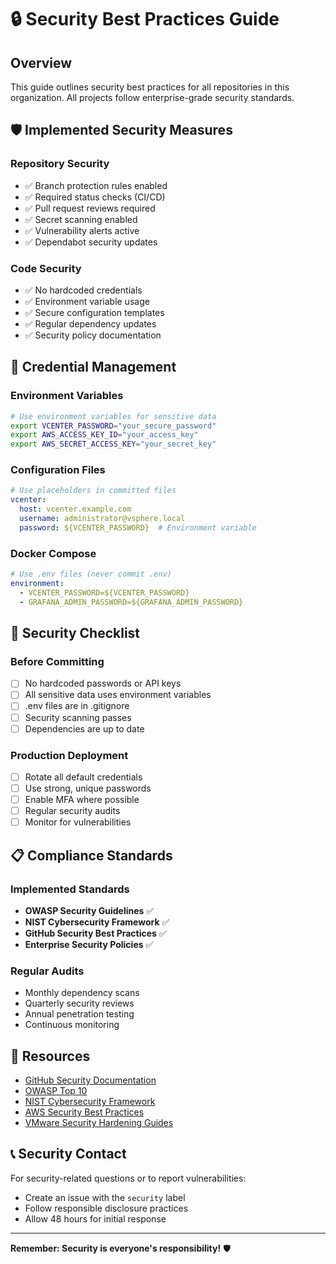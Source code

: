 # 🔒 Security Best Practices Guide

## Overview

This guide outlines security best practices for all repositories in this organization. All projects follow enterprise-grade security standards.

## 🛡️ Implemented Security Measures

### Repository Security
- ✅ Branch protection rules enabled
- ✅ Required status checks (CI/CD)
- ✅ Pull request reviews required
- ✅ Secret scanning enabled
- ✅ Vulnerability alerts active
- ✅ Dependabot security updates

### Code Security
- ✅ No hardcoded credentials
- ✅ Environment variable usage
- ✅ Secure configuration templates
- ✅ Regular dependency updates
- ✅ Security policy documentation

## 🔐 Credential Management

### Environment Variables
```bash
# Use environment variables for sensitive data
export VCENTER_PASSWORD="your_secure_password"
export AWS_ACCESS_KEY_ID="your_access_key"
export AWS_SECRET_ACCESS_KEY="your_secret_key"
```

### Configuration Files
```yaml
# Use placeholders in committed files
vcenter:
  host: vcenter.example.com
  username: administrator@vsphere.local
  password: ${VCENTER_PASSWORD}  # Environment variable
```

### Docker Compose
```yaml
# Use .env files (never commit .env)
environment:
  - VCENTER_PASSWORD=${VCENTER_PASSWORD}
  - GRAFANA_ADMIN_PASSWORD=${GRAFANA_ADMIN_PASSWORD}
```

## 🚨 Security Checklist

### Before Committing
- [ ] No hardcoded passwords or API keys
- [ ] All sensitive data uses environment variables
- [ ] .env files are in .gitignore
- [ ] Security scanning passes
- [ ] Dependencies are up to date

### Production Deployment
- [ ] Rotate all default credentials
- [ ] Use strong, unique passwords
- [ ] Enable MFA where possible
- [ ] Regular security audits
- [ ] Monitor for vulnerabilities

## 📋 Compliance Standards

### Implemented Standards
- **OWASP Security Guidelines** ✅
- **NIST Cybersecurity Framework** ✅
- **GitHub Security Best Practices** ✅
- **Enterprise Security Policies** ✅

### Regular Audits
- Monthly dependency scans
- Quarterly security reviews
- Annual penetration testing
- Continuous monitoring

## 🔗 Resources

- [GitHub Security Documentation](https://docs.github.com/en/code-security)
- [OWASP Top 10](https://owasp.org/www-project-top-ten/)
- [NIST Cybersecurity Framework](https://www.nist.gov/cyberframework)
- [AWS Security Best Practices](https://aws.amazon.com/security/security-resources/)
- [VMware Security Hardening Guides](https://docs.vmware.com/en/VMware-vSphere/index.html)

## 📞 Security Contact

For security-related questions or to report vulnerabilities:
- Create an issue with the `security` label
- Follow responsible disclosure practices
- Allow 48 hours for initial response

---

**Remember: Security is everyone's responsibility!** 🛡️
